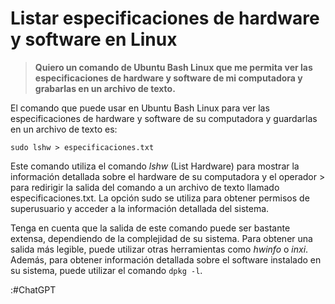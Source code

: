 # Listar especificaciones de hardware y software en Linux

> **Quiero un comando de Ubuntu Bash Linux que me permita ver las especificaciones de hardware y software de mi computadora y grabarlas en un archivo de texto.**

El comando que puede usar en Ubuntu Bash Linux para ver las especificaciones de hardware y software de su computadora y guardarlas en un archivo de texto es:

`sudo lshw > especificaciones.txt`

Este comando utiliza el comando *lshw* (List Hardware) para mostrar la información detallada sobre el hardware de su computadora y el operador > para redirigir la salida del comando a un archivo de texto llamado especificaciones.txt. La opción sudo se utiliza para obtener permisos de superusuario y acceder a la información detallada del sistema.

Tenga en cuenta que la salida de este comando puede ser bastante extensa, dependiendo de la complejidad de su sistema. Para obtener una salida más legible, puede utilizar otras herramientas como *hwinfo* o *inxi*. Además, para obtener información detallada sobre el software instalado en su sistema, puede utilizar el comando `dpkg -l`.

:#ChatGPT
